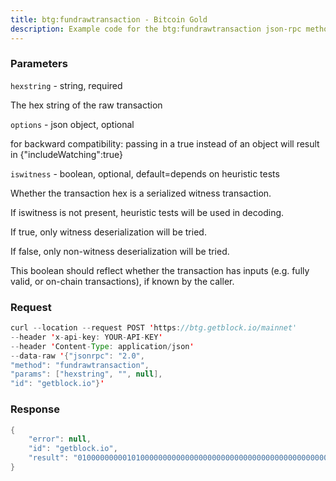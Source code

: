 ```yaml
---
title: btg:fundrawtransaction - Bitcoin Gold
description: Example code for the btg:fundrawtransaction json-rpc method. Сomplete guide on how to use btg:fundrawtransaction json-rpc in GetBlock.io Web3 documentation.
---
```


### Parameters


`hexstring` - string, required

The hex string of the raw transaction

`options` - json object, optional

for backward compatibility: passing in a true instead of an object will
result in {"includeWatching":true}

`iswitness` - boolean, optional, default=depends on heuristic tests

Whether the transaction hex is a serialized witness transaction.

If iswitness is not present, heuristic tests will be used in decoding.

If true, only witness deserialization will be tried.

If false, only non-witness deserialization will be tried.

This boolean should reflect whether the transaction has inputs (e.g.
fully valid, or on-chain transactions), if known by the caller.

### Request

``` java
curl --location --request POST 'https://btg.getblock.io/mainnet' 
--header 'x-api-key: YOUR-API-KEY' 
--header 'Content-Type: application/json' 
--data-raw '{"jsonrpc": "2.0",
"method": "fundrawtransaction",
"params": ["hexstring", "", null],
"id": "getblock.io"}'
```

###  Response

``` java
{
    "error": null,
    "id": "getblock.io",
    "result": "010000000001010000000000000000000000000000000000000000000000000000000000000000ffffffff1b035025390485393661087ddf058133cfb60008694f6f417068647100000000020065cd1d0000000017a914875ff5ac568b44a58b7f71df71e6d8288725a9a7870000000000000000266a24aa21a9ede2f61c3f71d1defd3fa999dfa36953755c690689799962b48bebd836974e8cf90120000000000000000000000000000000000000000000000000000000000000000000000000"
}
```

